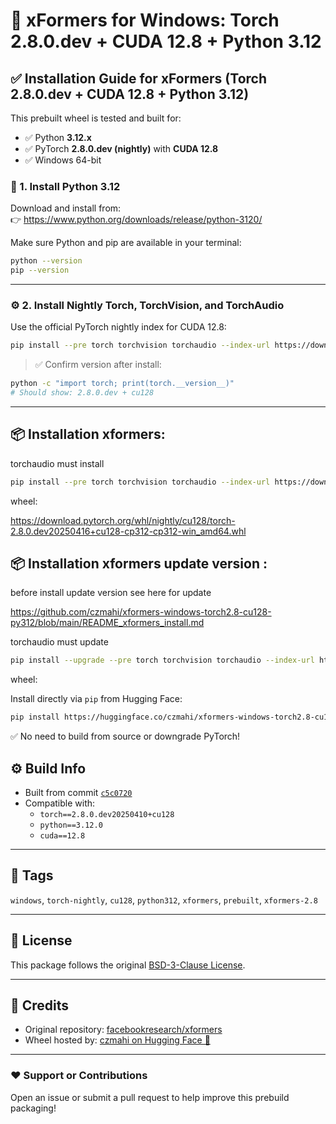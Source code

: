 # 🧱 xFormers for Windows: Torch 2.8.0.dev + CUDA 12.8 + Python 3.12

## ✅ Installation Guide for xFormers (Torch 2.8.0.dev + CUDA 12.8 + Python 3.12)

This prebuilt wheel is tested and built for:

- ✅ Python **3.12.x**
- ✅ PyTorch **2.8.0.dev (nightly)** with **CUDA 12.8**
- ✅ Windows 64-bit

### 🔧 1. Install Python 3.12

Download and install from:  
👉 https://www.python.org/downloads/release/python-3120/

Make sure Python and pip are available in your terminal:

```bash
python --version
pip --version
```

---

### ⚙️ 2. Install Nightly Torch, TorchVision, and TorchAudio

Use the official PyTorch nightly index for CUDA 12.8:

```bash
pip install --pre torch torchvision torchaudio --index-url https://download.pytorch.org/whl/nightly/cu128
```

> ✅ Confirm version after install:

```bash
python -c "import torch; print(torch.__version__)"
# Should show: 2.8.0.dev + cu128
```

---
## 📦 Installation xformers: 

torchaudio must install 
```bash
pip install --pre torch torchvision torchaudio --index-url https://download.pytorch.org/whl/nightly/cu128
```
wheel: 

https://download.pytorch.org/whl/nightly/cu128/torch-2.8.0.dev20250416+cu128-cp312-cp312-win_amd64.whl


## 📦 Installation xformers update version : 

before install update version see here for update 

https://github.com/czmahi/xformers-windows-torch2.8-cu128-py312/blob/main/README_xformers_install.md
 
torchaudio must update

 
```bash
pip install --upgrade --pre torch torchvision torchaudio --index-url https://download.pytorch.org/whl/nightly/cu128
```
wheel: 

Install directly via `pip` from Hugging Face:

```bash
pip install https://huggingface.co/czmahi/xformers-windows-torch2.8-cu128-py312/resolve/main/xformers-0.0.30+f2de641e.d20250418-cp312-cp312-win_amd64.whl --no-deps
```

✅ No need to build from source or downgrade PyTorch! 


## ⚙️ Build Info

- Built from commit [`c5c0720`](https://github.com/facebookresearch/xformers/commit/c5c0720c0c628539affbcd5332ccc18f813ccafd)
- Compatible with:
  - `torch==2.8.0.dev20250410+cu128`
  - `python==3.12.0`
  - `cuda==12.8`

---

## 🔖 Tags

`windows`, `torch-nightly`, `cu128`, `python312`, `xformers`, `prebuilt`, `xformers-2.8`

---

## 📄 License

This package follows the original [BSD-3-Clause License](https://github.com/facebookresearch/xformers/blob/main/LICENSE).

---

## 🧠 Credits

- Original repository: [facebookresearch/xformers](https://github.com/facebookresearch/xformers)
- Wheel hosted by: [czmahi on Hugging Face 🤗](https://huggingface.co/czmahi/xformers-windows-torch2.8-cu128-py312)

---

### ❤️ Support or Contributions

Open an issue or submit a pull request to help improve this prebuild packaging!

